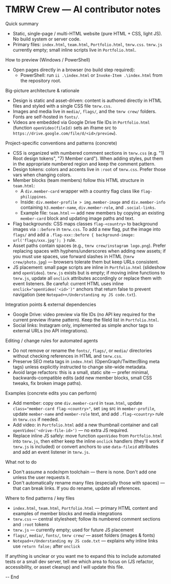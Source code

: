 <!-- .github/copilot-instructions.md
This file guides AI coding agents so they can be immediately productive in this repo.
Keep it concise and concrete — reference real files and patterns found in this project.
-->

# TMRW Crew — AI contributor notes

Quick summary
- Static, single-page / multi-HTML website (pure HTML + CSS, light JS). No build system or server code.
- Primary files: `index.html`, `team.html`, `Portfolio.html`, `tmrw.css`. `tmrw.js` currently empty; small inline scripts live in `Portfolio.html`.

How to preview (Windows / PowerShell)
- Open pages directly in a browser (no build step required):
  - PowerShell: run `ii .\index.html` or `Invoke-Item .\index.html` from the repository root.

Big-picture architecture & rationale
- Design is static and asset-driven: content is authored directly in HTML files and styled with a single CSS file `tmrw.css`.
- Images and media live in `media/`, `flags/`, and the `tmrw crew/` folders. Fonts are self-hosted in `fonts/`.
- Videos are embedded via Google Drive file IDs in `Portfolio.html` (function `openVideo(fileId)` sets an iframe src to `https://drive.google.com/file/d/<id>/preview`).

Project-specific conventions and patterns (concrete)
- CSS is organized with numbered comment sections in `tmrw.css` (e.g. "1) Root design tokens", "7) Member card"). When adding styles, put them in the appropriate numbered region and keep the comment pattern.
- Design tokens: colors and accents live in `:root` of `tmrw.css`. Prefer those vars when changing colors.
- Member blocks (team members) follow this HTML structure in `team.html`:
  - A `div.member-card` wrapper with a country flag class like `flag-philippines`.
  - Inside: `div.member-profile > img.member-image` and `div.member-info` containing `h3.member-name`, `div.member-role`, and `.social-links`.
  - Example file: `team.html` — add new members by copying an existing `member-card` block and updating image paths and text.
- Flag backgrounds: CSS maps classes `flag-<country>` to background images via `::before` in `tmrw.css`. To add a new flag, put the image into `flags/` and add a `.flag-xxx::before { background-image: url('flags/xxx.jpg'); }` rule.
- Asset paths contain spaces (e.g., `tmrw crew/instagram logo.png`). Prefer replacing spaces with hyphens/underscores when adding new assets; if you must use spaces, use forward slashes in HTML (`tmrw crew/photo.jpg`) — browsers tolerate them but keep URLs consistent.
- JS placement: small page scripts are inline in `Portfolio.html` (slideshow and `openVideo`). `tmrw.js` exists but is empty; if moving inline functions to `tmrw.js`, update all `onclick` attributes accordingly or replace them with event listeners. Be careful: current HTML uses inline `onclick="openVideo('<id>')"` anchors that return false to prevent navigation (see `Notepad++/Understanding my JS code.txt`).

Integration points & external dependencies
- Google Drive: video preview via file IDs (no API key required for the current preview iframe pattern). Keep the fileId list in `Portfolio.html`.
- Social links: Instagram only, implemented as simple anchor tags to external URLs (no API integrations).

Editing / change rules for automated agents
- Do not remove or rename the `fonts/`, `flags/`, or `media/` directories without checking references in HTML and `tmrw.css`.
- Preserve SEO meta tags in `index.html` (OpenGraph/Twitter/Bing meta tags) unless explicitly instructed to change site-wide metadata.
- Avoid large refactors: this is a small, static site — prefer minimal, backwards-compatible edits (add new member blocks, small CSS tweaks, fix broken image paths).

Examples (concrete edits you can perform)
- Add member: copy one `div.member-card` in `team.html`, update `class="member-card flag-<country>"`, set `img` src in `member-profile`, update `member-name` and `member-role` text, and add `.flag-<country>` rule in `tmrw.css` if needed.
- Add video: in `Portfolio.html` add a new thumbnail container and call `openVideo('<drive-file-id>')` — no extra JS required.
- Replace inline JS safely: move function `openVideo` from `Portfolio.html` into `tmrw.js`, then either keep the inline `onclick` handlers (they'll work if `tmrw.js` is included) or convert anchors to use `data-fileid` attributes and add an event listener in `tmrw.js`.

What not to do
- Don't assume a node/npm toolchain — there is none. Don't add one unless the user requests it.
- Don't automatically rename many files (especially those with spaces) — that can break links. If you do rename, update all references.

Where to find patterns / key files
- `index.html`, `team.html`, `Portfolio.html` — primary HTML content and examples of member blocks and media integrations
- `tmrw.css` — central stylesheet; follow its numbered comment sections and `:root` tokens
- `tmrw.js` — currently empty; used for future JS placement
- `flags/`, `media/`, `fonts/`, `tmrw crew/` — asset folders (images & fonts)
- `Notepad++/Understanding my JS code.txt` — explains why inline links use `return false;` after `onclick`

If anything is unclear or you want me to expand this to include automated tests or a small dev server, tell me which area to focus on (JS refactor, accessibility, or asset cleanup) and I will update this file.

-- End
